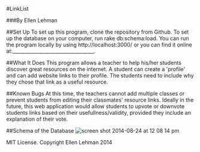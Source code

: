 #LinkList

###By Ellen Lehman

##Set Up
To set up this program, clone the repository from Github.  To set up the database on your computer, run rake db:schema:load. You can run the program locally by using http://localhost:3000/ or you can find it online at:__________________________________.


##What It Does
This program allows a teacher to help his/her students discover great resources on the internet.  A student can create a 'profile' and can add website links to their profile.  The students need to include why they chose that link as a useful resource.

##Known Bugs
At this time, the teachers cannot add multiple classes or prevent students from editing their classmates' resource links.  Ideally in the future, this web application would allow students to upvote or downvote students links based on their usefullness/validity, provided they include an explanation of their vote.

##Schema of the Database
![screen shot 2014-08-24 at 12 08 14 pm](https://cloud.githubusercontent.com/assets/8159813/4024316/ae34b868-2bc2-11e4-8f2c-8f7e9f47ded7.png)




MIT License. Copyright Ellen Lehman 2014

